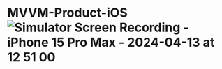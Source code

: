 # MVVM-Product-iOS![Simulator Screen Recording - iPhone 15 Pro Max - 2024-04-13 at 12 51 00](https://github.com/Ajay312kumar/MVVM-Product-iOS/assets/99198303/96d1d94c-bf81-4e8c-8ceb-3fb22cd86937)
